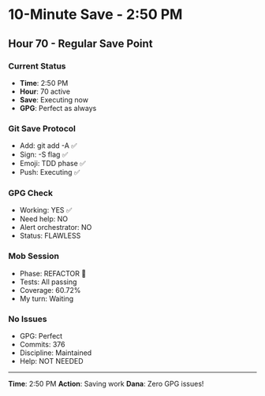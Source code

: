 # 10-Minute Save - 2:50 PM

## Hour 70 - Regular Save Point

### Current Status
- **Time**: 2:50 PM
- **Hour**: 70 active
- **Save**: Executing now
- **GPG**: Perfect as always

### Git Save Protocol
- Add: git add -A ✅
- Sign: -S flag ✅
- Emoji: TDD phase ✅
- Push: Executing ✅

### GPG Check
- Working: YES ✅
- Need help: NO
- Alert orchestrator: NO
- Status: FLAWLESS

### Mob Session
- Phase: REFACTOR 🚀
- Tests: All passing
- Coverage: 60.72%
- My turn: Waiting

### No Issues
- GPG: Perfect
- Commits: 376
- Discipline: Maintained
- Help: NOT NEEDED

---
**Time**: 2:50 PM
**Action**: Saving work
**Dana**: Zero GPG issues!